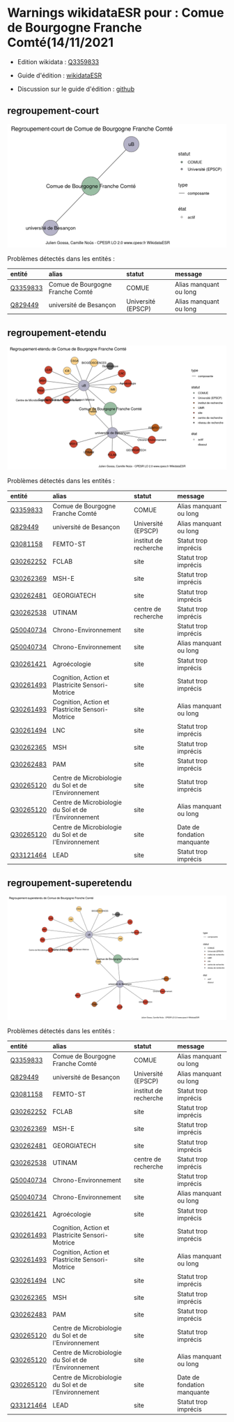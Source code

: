 Warnings wikidataESR pour : Comue de Bourgogne Franche Comté(14/11/2021
================

- Edition wikidata : [Q3359833](https://www.wikidata.org/wiki/Q3359833)
- Guide d'édition : [wikidataESR](https://github.com/cpesr/wikidataESR/)

- Discussion sur le guide d'édition : [github](https://github.com/cpesr/wikidataESR/issues)



## regroupement-court 

![Graphique non généré](Q3359833-regroupement-court.png) 

Problèmes détectés dans les entités :

|entité                                             |alias                            |statut             |message                |
|:--------------------------------------------------|:--------------------------------|:------------------|:----------------------|
|[Q3359833](https://www.wikidata.org/wiki/Q3359833) |Comue de Bourgogne Franche Comté |COMUE              |Alias manquant ou long |
|[Q829449](https://www.wikidata.org/wiki/Q829449)   |université de Besançon           |Université (EPSCP) |Alias manquant ou long |

 



## regroupement-etendu 

![Graphique non généré](Q3359833-regroupement-etendu.png) 

Problèmes détectés dans les entités :

|entité                                               |alias                                                |statut                |message                     |
|:----------------------------------------------------|:----------------------------------------------------|:---------------------|:---------------------------|
|[Q3359833](https://www.wikidata.org/wiki/Q3359833)   |Comue de Bourgogne Franche Comté                     |COMUE                 |Alias manquant ou long      |
|[Q829449](https://www.wikidata.org/wiki/Q829449)     |université de Besançon                               |Université (EPSCP)    |Alias manquant ou long      |
|[Q3081158](https://www.wikidata.org/wiki/Q3081158)   |FEMTO-ST                                             |institut de recherche |Statut trop imprécis        |
|[Q30262252](https://www.wikidata.org/wiki/Q30262252) |FCLAB                                                |site                  |Statut trop imprécis        |
|[Q30262369](https://www.wikidata.org/wiki/Q30262369) |MSH-E                                                |site                  |Statut trop imprécis        |
|[Q30262481](https://www.wikidata.org/wiki/Q30262481) |GEORGIATECH                                          |site                  |Statut trop imprécis        |
|[Q30262538](https://www.wikidata.org/wiki/Q30262538) |UTINAM                                               |centre de recherche   |Statut trop imprécis        |
|[Q50040734](https://www.wikidata.org/wiki/Q50040734) |Chrono-Environnement                                 |site                  |Statut trop imprécis        |
|[Q50040734](https://www.wikidata.org/wiki/Q50040734) |Chrono-Environnement                                 |site                  |Alias manquant ou long      |
|[Q30261421](https://www.wikidata.org/wiki/Q30261421) |Agroécologie                                         |site                  |Statut trop imprécis        |
|[Q30261493](https://www.wikidata.org/wiki/Q30261493) |Cognition, Action et Plastricite Sensori-Motrice     |site                  |Statut trop imprécis        |
|[Q30261493](https://www.wikidata.org/wiki/Q30261493) |Cognition, Action et Plastricite Sensori-Motrice     |site                  |Alias manquant ou long      |
|[Q30261494](https://www.wikidata.org/wiki/Q30261494) |LNC                                                  |site                  |Statut trop imprécis        |
|[Q30262365](https://www.wikidata.org/wiki/Q30262365) |MSH                                                  |site                  |Statut trop imprécis        |
|[Q30262483](https://www.wikidata.org/wiki/Q30262483) |PAM                                                  |site                  |Statut trop imprécis        |
|[Q30265120](https://www.wikidata.org/wiki/Q30265120) |Centre de Microbiologie du Sol et de l'Environnement |site                  |Statut trop imprécis        |
|[Q30265120](https://www.wikidata.org/wiki/Q30265120) |Centre de Microbiologie du Sol et de l'Environnement |site                  |Alias manquant ou long      |
|[Q30265120](https://www.wikidata.org/wiki/Q30265120) |Centre de Microbiologie du Sol et de l'Environnement |site                  |Date de fondation manquante |
|[Q33121464](https://www.wikidata.org/wiki/Q33121464) |LEAD                                                 |site                  |Statut trop imprécis        |

 



## regroupement-superetendu 

![Graphique non généré](Q3359833-regroupement-superetendu.png) 

Problèmes détectés dans les entités :

|entité                                               |alias                                                |statut                |message                     |
|:----------------------------------------------------|:----------------------------------------------------|:---------------------|:---------------------------|
|[Q3359833](https://www.wikidata.org/wiki/Q3359833)   |Comue de Bourgogne Franche Comté                     |COMUE                 |Alias manquant ou long      |
|[Q829449](https://www.wikidata.org/wiki/Q829449)     |université de Besançon                               |Université (EPSCP)    |Alias manquant ou long      |
|[Q3081158](https://www.wikidata.org/wiki/Q3081158)   |FEMTO-ST                                             |institut de recherche |Statut trop imprécis        |
|[Q30262252](https://www.wikidata.org/wiki/Q30262252) |FCLAB                                                |site                  |Statut trop imprécis        |
|[Q30262369](https://www.wikidata.org/wiki/Q30262369) |MSH-E                                                |site                  |Statut trop imprécis        |
|[Q30262481](https://www.wikidata.org/wiki/Q30262481) |GEORGIATECH                                          |site                  |Statut trop imprécis        |
|[Q30262538](https://www.wikidata.org/wiki/Q30262538) |UTINAM                                               |centre de recherche   |Statut trop imprécis        |
|[Q50040734](https://www.wikidata.org/wiki/Q50040734) |Chrono-Environnement                                 |site                  |Statut trop imprécis        |
|[Q50040734](https://www.wikidata.org/wiki/Q50040734) |Chrono-Environnement                                 |site                  |Alias manquant ou long      |
|[Q30261421](https://www.wikidata.org/wiki/Q30261421) |Agroécologie                                         |site                  |Statut trop imprécis        |
|[Q30261493](https://www.wikidata.org/wiki/Q30261493) |Cognition, Action et Plastricite Sensori-Motrice     |site                  |Statut trop imprécis        |
|[Q30261493](https://www.wikidata.org/wiki/Q30261493) |Cognition, Action et Plastricite Sensori-Motrice     |site                  |Alias manquant ou long      |
|[Q30261494](https://www.wikidata.org/wiki/Q30261494) |LNC                                                  |site                  |Statut trop imprécis        |
|[Q30262365](https://www.wikidata.org/wiki/Q30262365) |MSH                                                  |site                  |Statut trop imprécis        |
|[Q30262483](https://www.wikidata.org/wiki/Q30262483) |PAM                                                  |site                  |Statut trop imprécis        |
|[Q30265120](https://www.wikidata.org/wiki/Q30265120) |Centre de Microbiologie du Sol et de l'Environnement |site                  |Statut trop imprécis        |
|[Q30265120](https://www.wikidata.org/wiki/Q30265120) |Centre de Microbiologie du Sol et de l'Environnement |site                  |Alias manquant ou long      |
|[Q30265120](https://www.wikidata.org/wiki/Q30265120) |Centre de Microbiologie du Sol et de l'Environnement |site                  |Date de fondation manquante |
|[Q33121464](https://www.wikidata.org/wiki/Q33121464) |LEAD                                                 |site                  |Statut trop imprécis        |

 

